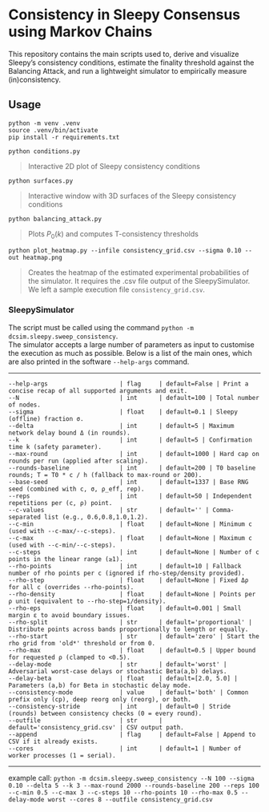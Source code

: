 # Consistency in Sleepy Consensus using Markov Chains
This repository contains the main scripts used to, derive and visualize Sleepy’s consistency conditions, estimate the finality threshold against the Balancing Attack, and run a lightweight simulator to empirically measure (in)consistency.

## Usage 
`python -m venv .venv`  
`source .venv/bin/activate`  
`pip install -r requirements.txt`  

`python conditions.py`  
> Interactive 2D plot of Sleepy consistency conditions

`python surfaces.py`  
> Interactive window with 3D surfaces of the Sleepy consistency conditions

`python balancing_attack.py`  
> Plots $P_0(k)$ and computes T-consistency thresholds

`python plot_heatmap.py --infile consistency_grid.csv --sigma 0.10 --out heatmap.png`  
> Creates the heatmap of the estimated experimental probabilities of the simulator. It requires the .csv file output of the SleepySimulator. We left a sample execution file `consistency_grid.csv`.

### SleepySimulator
The script must be called using the command `python -m dcsim.sleepy.sweep_consistency`.   
The simulator accepts a large number of parameters as input to customise the execution as much as possible. Below is a list of the main ones, which are also printed in the software `--help-args` command.

--------------------------------------------------------------------------------
    --help-args                    | flag     | default=False | Print a concise recap of all supported arguments and exit.
    --N                            | int      | default=100 | Total number of nodes.
    --sigma                        | float    | default=0.1 | Sleepy (offline) fraction σ.
    --delta                        | int      | default=5 | Maximum network delay bound Δ (in rounds).
    --k                            | int      | default=5 | Confirmation time k (safety parameter).
    --max-round                    | int      | default=1000 | Hard cap on rounds per run (applied after scaling).
    --rounds-baseline              | int      | default=200 | T0 baseline rounds; T = T0 * c / h (fallback to max-round or 200).
    --base-seed                    | int      | default=1337 | Base RNG seed (combined with c, σ, ρ_eff, rep).
    --reps                         | int      | default=50 | Independent repetitions per (c, ρ) point.
    --c-values                     | str      | default='' | Comma-separated list (e.g., 0.6,0.8,1.0,1.2).
    --c-min                        | float    | default=None | Minimum c (used with --c-max/--c-steps).
    --c-max                        | float    | default=None | Maximum c (used with --c-min/--c-steps).
    --c-steps                      | int      | default=None | Number of c points in the linear range (≥1).
    --rho-points                   | int      | default=10 | Fallback number of rho points per c (ignored if rho-step/density provided).
    --rho-step                     | float    | default=None | Fixed Δρ for all c (overrides --rho-points).
    --rho-density                  | float    | default=None | Points per ρ unit (equivalent to --rho-step=1/density).
    --rho-eps                      | float    | default=0.001 | Small margin ε to avoid boundary issues.
    --rho-split                    | str      | default='proportional' | Distribute points across bands proportionally to length or equally.
    --rho-start                    | str      | default='zero' | Start the rho grid from 'old*' threshold or from 0.
    --rho-max                      | float    | default=0.5 | Upper bound for requested ρ (clamped to <0.5).
    --delay-mode                   | str      | default='worst' | Adversarial worst-case delays or stochastic Beta(a,b) delays.
    --delay-beta                   | float    | default=[2.0, 5.0] | Parameters (a,b) for Beta in stochastic delay mode.
    --consistency-mode             | value    | default='both' | Common prefix only (cp), deep reorg only (reorg), or both.
    --consistency-stride           | int      | default=0 | Stride (rounds) between consistency checks (0 = every round).
    --outfile                      | str      | default='consistency_grid.csv' | CSV output path.
    --append                       | flag     | default=False | Append to CSV if it already exists.
    --cores                        | int      | default=1 | Number of worker processes (1 = serial).
--------------------------------------------------------------------------------

example call: 
`python -m dcsim.sleepy.sweep_consistency --N 100 --sigma 0.10 --delta 5 --k 3 --max-round 2000 --rounds-baseline 200 --reps 100 --c-min 0.5 --c-max 3 --c-steps 10 --rho-points 10 --rho-max 0.5 --delay-mode worst --cores 8 --outfile consistency_grid.csv`



